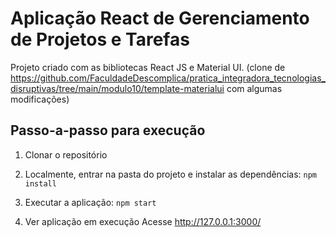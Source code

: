 # Aplicação React de Gerenciamento de Projetos e Tarefas

Projeto criado com as bibliotecas React JS e Material UI.
(clone de https://github.com/FaculdadeDescomplica/pratica_integradora_tecnologias_disruptivas/tree/main/modulo10/template-materialui com algumas modificações)

## Passo-a-passo para execução

1. Clonar o repositório
2. Localmente, entrar na pasta do projeto e instalar as dependências:
   `
   npm install
   `
3. Executar a aplicação:
   `
   npm start
   `

4. Ver aplicação em execução
  Acesse http://127.0.0.1:3000/